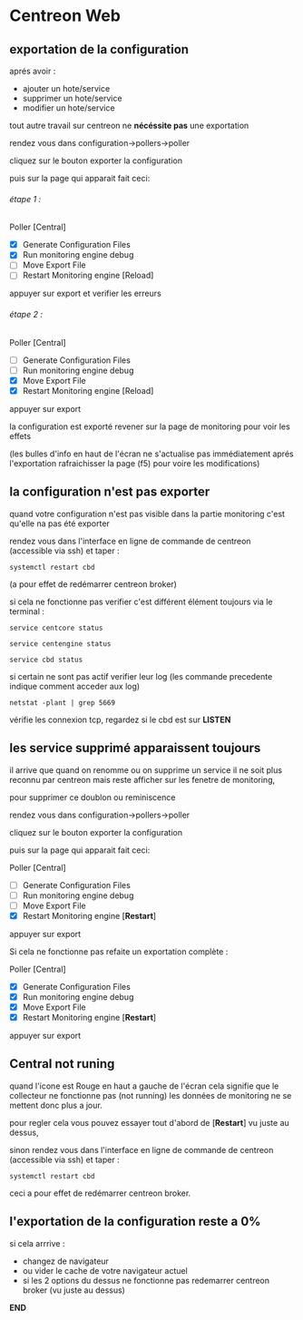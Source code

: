 # Centreon Web

## exportation de la configuration 

aprés avoir :
- ajouter un hote/service
- supprimer un hote/service
- modifier un hote/service

tout autre travail sur centreon ne **nécéssite pas** une exportation

rendez vous dans configuration->pollers->poller

cliquez sur le bouton exporter la configuration

puis sur la page qui apparait fait ceci:

###### étape 1 :

Poller [Central]

- [x] Generate Configuration Files
- [x] Run monitoring engine debug
- [ ] Move Export File
- [ ] Restart Monitoring engine [Reload]

appuyer sur export et verifier les erreurs

###### étape 2 :

Poller [Central]

- [ ] Generate Configuration Files
- [ ] Run monitoring engine debug
- [x] Move Export File
- [x] Restart Monitoring engine [Reload]

appuyer sur export 

la configuration est exporté revener sur la page de monitoring pour voir les effets 

(les bulles d'info en haut de l'écran ne s'actualise pas immédiatement aprés l'exportation rafraichisser la page (f5) 
pour voire les modifications) 

## la configuration n'est pas exporter 
quand votre configuration n'est pas visible dans la partie monitoring c'est qu'elle na pas été exporter

rendez vous dans l'interface en ligne de commande de centreon (accessible via ssh) et taper :

```Shell
systemctl restart cbd
```

(a pour effet de redémarrer centreon broker)

si cela ne fonctionne pas verifier c'est différent élément toujours via le terminal :

```Shell
service centcore status 
```

```Shell
service centengine status 
```

```Shell
service cbd status 
```

si certain ne sont pas actif verifier leur log (les commande precedente indique comment acceder aux log)

```Shell
netstat -plant | grep 5669 
```
vérifie les connexion tcp, regardez si le cbd est sur **LISTEN**

## les service supprimé apparaissent toujours 

il arrive que quand on renomme ou on supprime un service il ne soit plus reconnu par centreon mais reste afficher 
sur les fenetre de monitoring,

pour supprimer ce doublon ou reminiscence

rendez vous dans configuration->pollers->poller

cliquez sur le bouton exporter la configuration

puis sur la page qui apparait fait ceci:

Poller [Central]

- [ ] Generate Configuration Files
- [ ] Run monitoring engine debug
- [ ] Move Export File
- [x] Restart Monitoring engine [**Restart**]

appuyer sur export

Si cela ne fonctionne pas refaite un exportation complète :

Poller [Central]

- [x] Generate Configuration Files
- [x] Run monitoring engine debug
- [x] Move Export File
- [x] Restart Monitoring engine [**Restart**]

appuyer sur export

## Central not runing 
quand l'icone est Rouge en haut a gauche de l'écran cela signifie que le collecteur ne fonctionne pas (not running) 
les données de monitoring ne se mettent donc plus a jour.

pour regler cela vous pouvez essayer tout d'abord de [**Restart**] vu juste au dessus,

sinon rendez vous dans l'interface en ligne de commande de centreon (accessible via ssh) et taper :

```Shell
systemctl restart cbd 
```

ceci a pour effet de redémarrer centreon broker.

## l'exportation de la configuration reste a __0%__ 
si cela arrrive :
+ changez de navigateur
+ ou vider le cache de votre navigateur actuel
+ si les 2 options du dessus ne fonctionne pas redemarrer centreon broker (vu juste au dessus)

__END__
